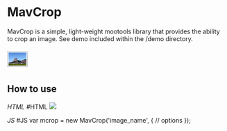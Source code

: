 MavCrop
==========
MavCrop is a simple, light-weight mootools library that provides the ability to crop an image. See demo included within the /demo directory.

![MavCrop](http://github.com/dcdustin/MavCrop/raw/master/logo.png)


How to use
----------
*HTML*
    #HTML
        <img src="image.jpg" id="image_name">

*JS*
    #JS
        var mcrop = new MavCrop('image_name', {
            // options
        });
